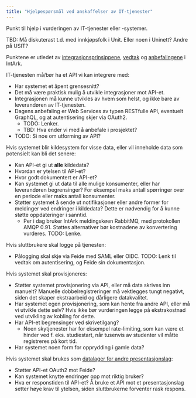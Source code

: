 ```yaml
---
title: "Hjelpespørsmål ved anskaffelser av IT-tjenester"
---
```


Punkt til hjelp i vurderingen av IT-tjenester eller -systemer.

TBD: Må diskuterast t.d. med innkjøpsfolk i Unit. Eller noen i Uninett? Andre på USIT?

Punktene er utledet av [integrasjonsprinsippene](/docs/datadeling/prinsippene), [vedtak](/docs/datadeling/vedtak) og [anbefalingene](/docs/datadeling/god-praksis) i IntArk.

IT-tjenesten må/bør ha et API vi kan integrere med:

* Har systemet et åpent grensesnitt?
* Det må være praktisk mulig å utvikle integrasjoner mot API-et.
* Integrasjonen må kunne utvikles av hvem som helst, og ikke bare av leverandøren av IT-tjenesten.
* Dagens anbefaling er Web Services av typen RESTfulle API, eventuelt GraphQL, og at autentisering skjer via OAuth2.
  * TODO: Lenker.
  * TBD: Hva ender vi med å anbefale i prosjektet?
* TODO: Si noe om utforming av API?

Hvis systemet blir kildesystem for visse data, eller vil inneholde data som potensielt kan bli det senere:

* Kan API-et gi ut **alle** kildedata?
* Hvordan er ytelsen til API-et?
* Hvor godt dokumentert er API-et?
* Kan systemet gi ut data til alle mulige konsumenter, eller har leverandøren begrensinger? For eksempel maks antall spørringer over en periode eller maks antall konsumenter.
* Støtter systemet å sende ut notifikasjoner eller andre former for meldinger ved endringer i kildedata? Dette er nødvendig for å kunne støtte oppdateringer i sanntid.
  * Per i dag bruker IntArk meldingskøen RabbitMQ, med protokollen AMQP 0.91. Støttes alternativer bør kostnadene av konvertering vurderes. TODO: Lenke.

Hvis sluttbrukere skal logge på tjenesten:

* Pålogging skal skje via Feide med SAML eller OIDC. TODO: Lenk til vedtak om autentisering, og Feide sin dokumentasjon.

Hvis systemet skal provisjoneres:

* Støtter systemet provisjonering via API, eller må data skrives inn manuelt? Manuelle dobbelregistreringer må vektlegges tungt negativt, siden det skaper ekstraarbeid og dårligere datakvalitet.
* Har systemet egen provisjonering, som kan hente fra andre API, eller må vi utvikle dette selv? Hvis ikke bør vurderingen legge på ekstrakostnad ved utvikling av kobling for dette.
* Har API-et begrensinger ved skrivetilgang?
  * Noen skytjenester har for eksempel rate-limiting, som kan være et hinder ved f. eks. studiestart, når tusenvis av studenter vil måtte registreres på kort tid.
* Har systemet noen form for opprydding i gamle data?

Hvis systemet skal brukes som [datalager for andre presentasjonslag](/docs/datadeling/god-praksis/integrasjonsmonster/datalager):

* Støtter API-et OAuth2 mot Feide?
* Kan systemet knytte endringer opp mot riktig bruker?
* Hva er responstiden til API-et? Å bruke et API mot et presentasjonslag setter høye krav til ytelsen, siden sluttbrukerne forventer rask respons.
